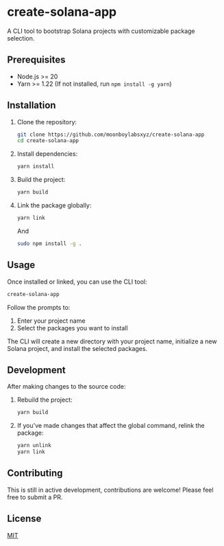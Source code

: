 # create-solana-app
A CLI tool to bootstrap Solana projects with customizable package selection.

## Prerequisites

- Node.js >= 20
- Yarn >= 1.22 (If not installed, run `npm install -g yarn`)

## Installation

1. Clone the repository:
   ```bash
   git clone https://github.com/moonboylabsxyz/create-solana-app
   cd create-solana-app
   ```

2. Install dependencies:
   ```bash
   yarn install
   ```

3. Build the project:
   ```bash
   yarn build
   ```

4. Link the package globally:
   ```bash
   yarn link
   ```
   And
   ```bash
   sudo npm install -g .
   ```

## Usage

Once installed or linked, you can use the CLI tool:

```bash
create-solana-app
```

Follow the prompts to:
1. Enter your project name
2. Select the packages you want to install

The CLI will create a new directory with your project name, initialize a new Solana project, and install the selected packages.

## Development

After making changes to the source code:

1. Rebuild the project:
   ```bash
   yarn build
   ```

2. If you've made changes that affect the global command, relink the package:
   ```bash
   yarn unlink
   yarn link
   ```

## Contributing

This is still in active development, contributions are welcome! Please feel free to submit a PR.

## License

[MIT](LICENSE)
